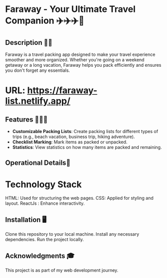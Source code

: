 # Faraway - Your Ultimate Travel Companion ✈️✈️✈️🧳

## Description 🧳🧳
Faraway is a travel packing app designed to make your travel experience smoother and more organized. Whether you're going on a weekend getaway or a long vacation, Faraway helps you pack efficiently and ensures you don't forget any essentials.

# URL: https://faraway-list.netlify.app/

## Features 🚀🚀🚀
- **Customizable Packing Lists**: Create packing lists for different types of trips (e.g., beach vacation, business trip, hiking adventure).
- **Checklist Marking**: Mark items as packed or unpacked.
- **Statistics**: View statistics on how many items are packed and remaining.


## Operational Details📱
# Technology Stack
HTML: Used for structuring the web pages.
CSS: Applied for styling and layout.
ReactJs : Enhance interactivity.

## Installation 🖥️
Clone this repository to your local machine.
Install any necessary dependencies.
Run the project locally.

## Acknowledgments 🎓
This project is as part of my web development journey. 

